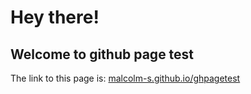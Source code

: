 # Hey there!

## Welcome to github page test

The link to this page is: [malcolm-s.github.io/ghpagetest](http://malcolm-s.github.io/ghpagetest)
